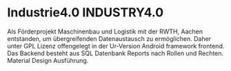 # Industrie4.0 INDUSTRY4.0
Als Förderprojekt Maschinenbau und Logistik mit der RWTH, Aachen entstanden, um übergreifenden Datenaustausch 
zu ermöglichen. Daher unter GPL Lizenz offengelegt in der Ur-Version Android framework frontend. 
Das Backend besteht aus SQL Datenbank Reports nach Rollen und Rechten. Material Design Ausführung.
